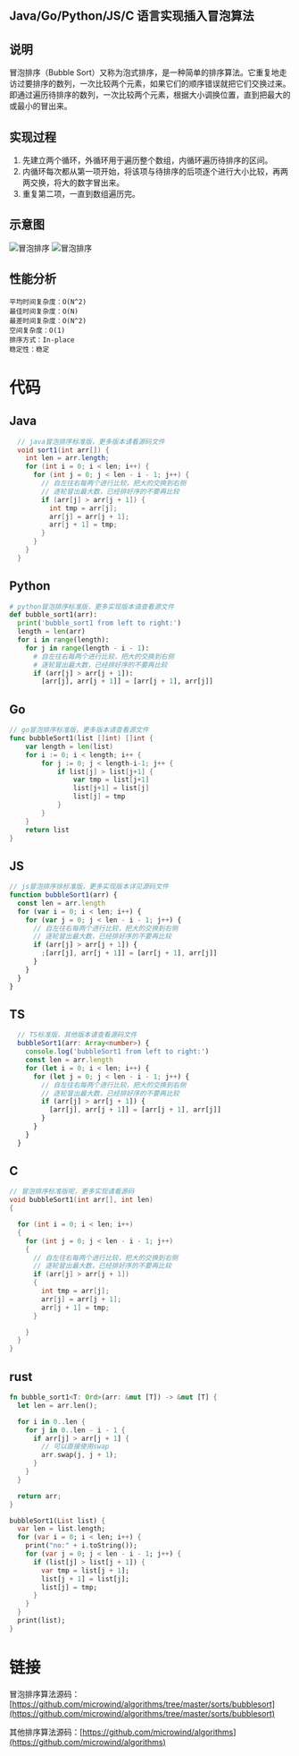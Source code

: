 ## Java/Go/Python/JS/C 语言实现插入冒泡算法

## 说明

冒泡排序（Bubble Sort）又称为泡式排序，是一种简单的排序算法。它重复地走访过要排序的数列，一次比较两个元素，如果它们的顺序错误就把它们交换过来。即通过遍历待排序的数列，一次比较两个元素，根据大小调换位置，直到把最大的或最小的冒出来。

## 实现过程

1. 先建立两个循环，外循环用于遍历整个数组，内循环遍历待排序的区间。
2. 内循环每次都从第一项开始，将该项与待排序的后项逐个进行大小比较，再两两交换，将大的数字冒出来。
3. 重复第二项，一直到数组遍历完。

## 示意图

![冒泡排序](../../images/sort/bubble1.png)
![冒泡排序](../../images/sort/bubble2.gif)

## 性能分析

    平均时间复杂度：O(N^2)
    最佳时间复杂度：O(N)
    最差时间复杂度：O(N^2)
    空间复杂度：O(1)
    排序方式：In-place
    稳定性：稳定

# 代码

## Java

```java
  // java冒泡排序标准版，更多版本请看源码文件
  void sort1(int arr[]) {
    int len = arr.length;
    for (int i = 0; i < len; i++) {
      for (int j = 0; j < len - i - 1; j++) {
        // 自左往右每两个进行比较，把大的交换到右侧
        // 逐轮冒出最大数，已经排好序的不要再比较
        if (arr[j] > arr[j + 1]) {
          int tmp = arr[j];
          arr[j] = arr[j + 1];
          arr[j + 1] = tmp;
        }
      }
    }
  }
```

## Python

```py
# python冒泡排序标准版，更多实现版本请查看源文件
def bubble_sort1(arr):
  print('bubble_sort1 from left to right:')
  length = len(arr)
  for i in range(length):
    for j in range(length - i - 1):
      # 自左往右每两个进行比较，把大的交换到右侧
      # 逐轮冒出最大数，已经排好序的不要再比较
      if (arr[j] > arr[j + 1]):
        [arr[j], arr[j + 1]] = [arr[j + 1], arr[j]]
```

## Go

```go
// go冒泡排序标准版，更多版本请查看源文件
func bubbleSort1(list []int) []int {
	var length = len(list)
	for i := 0; i < length; i++ {
		for j := 0; j < length-i-1; j++ {
			if list[j] > list[j+1] {
				var tmp = list[j+1]
				list[j+1] = list[j]
				list[j] = tmp
			}
		}
	}
	return list
}
```

## JS

```js
// js冒泡排序徐标准版，更多实现版本详见源码文件
function bubbleSort1(arr) {
  const len = arr.length
  for (var i = 0; i < len; i++) {
    for (var j = 0; j < len - i - 1; j++) {
      // 自左往右每两个进行比较，把大的交换到右侧
      // 逐轮冒出最大数，已经排好序的不要再比较
      if (arr[j] > arr[j + 1]) {
        ;[arr[j], arr[j + 1]] = [arr[j + 1], arr[j]]
      }
    }
  }
}
```

## TS

```ts
  // TS标准版，其他版本请查看源码文件
  bubbleSort1(arr: Array<number>) {
    console.log('bubbleSort1 from left to right:')
    const len = arr.length
    for (let i = 0; i < len; i++) {
      for (let j = 0; j < len - i - 1; j++) {
        // 自左往右每两个进行比较，把大的交换到右侧
        // 逐轮冒出最大数，已经排好序的不要再比较
        if (arr[j] > arr[j + 1]) {
          [arr[j], arr[j + 1]] = [arr[j + 1], arr[j]]
        }
      }
    }
  }
```

## C

```c
// 冒泡排序标准版呢，更多实现请看源码
void bubbleSort1(int arr[], int len)
{

  for (int i = 0; i < len; i++)
  {
    for (int j = 0; j < len - i - 1; j++)
    {
      // 自左往右每两个进行比较，把大的交换到右侧
      // 逐轮冒出最大数，已经排好序的不要再比较
      if (arr[j] > arr[j + 1])
      {
        int tmp = arr[j];
        arr[j] = arr[j + 1];
        arr[j + 1] = tmp;
      }

    }
  }
}
```

## rust

```rust
fn bubble_sort1<T: Ord>(arr: &mut [T]) -> &mut [T] {
  let len = arr.len();

  for i in 0..len {
    for j in 0..len - i - 1 {
      if arr[j] > arr[j + 1] {
        // 可以直接使用swap
        arr.swap(j, j + 1);
      }
    }
  }

  return arr;
}
```

```dart
bubbleSort1(List list) {
  var len = list.length;
  for (var i = 0; i < len; i++) {
    print("no:" + i.toString());
    for (var j = 0; j < len - i - 1; j++) {
      if (list[j] > list[j + 1]) {
        var tmp = list[j + 1];
        list[j + 1] = list[j];
        list[j] = tmp;
      }
    }
  }
  print(list);
}
```

# 链接

冒泡排序算法源码：[https://github.com/microwind/algorithms/tree/master/sorts/bubblesort](https://github.com/microwind/algorithms/tree/master/sorts/bubblesort)

其他排序算法源码：[https://github.com/microwind/algorithms](https://github.com/microwind/algorithms)
